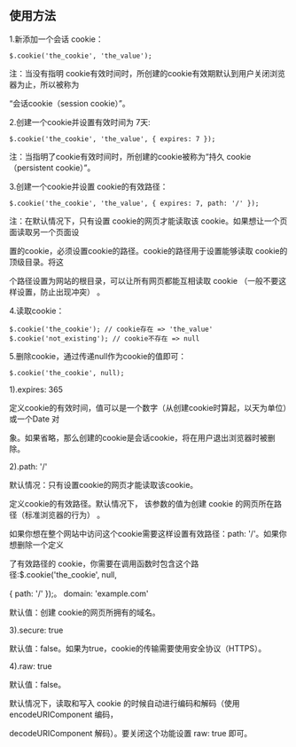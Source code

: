 ## 使用方法 

1.新添加一个会话 cookie： 

~~~
$.cookie('the_cookie', 'the_value');
~~~
注：当没有指明 cookie有效时间时，所创建的cookie有效期默认到用户关闭浏览器为止，所以被称为 

“会话cookie（session cookie）”。 

2.创建一个cookie并设置有效时间为 7天: 

~~~
$.cookie('the_cookie', 'the_value', { expires: 7 });
~~~
注：当指明了cookie有效时间时，所创建的cookie被称为“持久 cookie （persistent cookie）”。 

3.创建一个cookie并设置 cookie的有效路径： 

~~~
$.cookie('the_cookie', 'the_value', { expires: 7, path: '/' });
~~~
注：在默认情况下，只有设置 cookie的网页才能读取该 cookie。如果想让一个页面读取另一个页面设 

置的cookie，必须设置cookie的路径。cookie的路径用于设置能够读取 cookie的顶级目录。将这 

个路径设置为网站的根目录，可以让所有网页都能互相读取 cookie （一般不要这样设置，防止出现冲突） 。 

4.读取cookie： 
~~~
$.cookie('the_cookie'); // cookie存在 => 'the_value' 
$.cookie('not_existing'); // cookie不存在 => null
~~~
5.删除cookie，通过传递null作为cookie的值即可： 

~~~
$.cookie('the_cookie', null);
~~~
1).expires: 365 

定义cookie的有效时间，值可以是一个数字（从创建cookie时算起，以天为单位）或一个Date 对 

象。如果省略，那么创建的cookie是会话cookie，将在用户退出浏览器时被删除。 

2).path: '/' 

默认情况：只有设置cookie的网页才能读取该cookie。 

定义cookie的有效路径。默认情况下， 该参数的值为创建 cookie 的网页所在路径（标准浏览器的行为） 。 

如果你想在整个网站中访问这个cookie需要这样设置有效路径：path: '/'。如果你想删除一个定义 

了有效路径的 cookie，你需要在调用函数时包含这个路径:$.cookie('the_cookie', null, 

{ path: '/' });。 domain: 'example.com' 

默认值：创建 cookie的网页所拥有的域名。 

3).secure: true 

默认值：false。如果为true，cookie的传输需要使用安全协议（HTTPS）。 

4).raw: true 

默认值：false。 

默认情况下，读取和写入 cookie 的时候自动进行编码和解码（使用encodeURIComponent 编码， 

decodeURIComponent 解码）。要关闭这个功能设置 raw: true 即可。